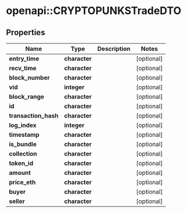 # openapi::CRYPTOPUNKSTradeDTO


## Properties
Name | Type | Description | Notes
------------ | ------------- | ------------- | -------------
**entry_time** | **character** |  | [optional] 
**recv_time** | **character** |  | [optional] 
**block_number** | **character** |  | [optional] 
**vid** | **integer** |  | [optional] 
**block_range** | **character** |  | [optional] 
**id** | **character** |  | [optional] 
**transaction_hash** | **character** |  | [optional] 
**log_index** | **integer** |  | [optional] 
**timestamp** | **character** |  | [optional] 
**is_bundle** | **character** |  | [optional] 
**collection** | **character** |  | [optional] 
**token_id** | **character** |  | [optional] 
**amount** | **character** |  | [optional] 
**price_eth** | **character** |  | [optional] 
**buyer** | **character** |  | [optional] 
**seller** | **character** |  | [optional] 


